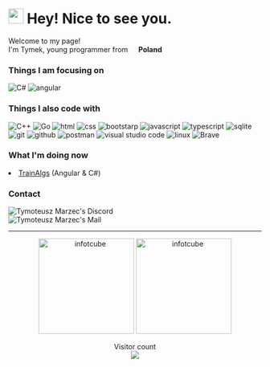 <h1><img src="https://www.emojiall.com/images/60/skype/1f427.png" width="30"/> Hey! Nice to see you.</h1>


<p>Welcome to my page! </br> I'm Tymek, young programmer from <img src="https://hatscripts.github.io/circle-flags/flags/pl.svg" width="13"/> <b>Poland</b>
<h3>Things I am focusing on</h3>
<p>
  <img alt="C#" src="https://img.shields.io/badge/-C%23-239120?style=flat-square&logo=C%20sharp&logoColor=white" />
  <img alt="angular" src="https://img.shields.io/badge/-Angular-DD0031?style=flat-square&logo=Angular&logoColor=white" />
</p>

<h3>Things I also code with</h3>
<p>
  <img alt="C++" src="https://img.shields.io/badge/-C%2B%2B-00599C?style=flat-square&logo=C%2B%2B&logoColor=white" />
  <img alt="Go" src="https://img.shields.io/badge/-Go-29BEB0?style=flat-square&logo=Go&logoColor=white" />
  <img alt="html" src="https://img.shields.io/badge/-HTML-E34F26?style=flat-square&logo=HTML5&logoColor=white" />
  <img alt="css" src="https://img.shields.io/badge/-CSS-1572B6?style=flat-square&logo=CSS3&logoColor=white" />
  <img alt="bootstarp" src="https://img.shields.io/badge/-Bootstrap-7952B3?style=flat-square&logo=Bootstrap&logoColor=white" />
  <img alt="javascript" src="https://img.shields.io/badge/-JavaScript-F0DB4F?style=flat-square&logo=JavaScript&logoColor=white" />
  <img alt="typescript" src="https://img.shields.io/badge/-TypeScript-3178c6?style=flat-square&logo=TypeScript&logoColor=white" />
  <img alt="sqlite" src="https://img.shields.io/badge/-SQLite-003B57?style=flat-square&logo=SQLite&logoColor=white" />
  <img alt="git" src="https://img.shields.io/badge/-Git-F05032?style=flat-square&logo=Git&logoColor=white" />
  <img alt="github" src="https://img.shields.io/badge/-GitHub-181717?style=flat-square&logo=GitHub&logoColor=white" />
  <img alt="postman" src="https://img.shields.io/badge/-Postman-FF6C37?style=flat-square&logo=Postman&logoColor=white" />
  <img alt="visual studio code" src="https://img.shields.io/badge/-Visual%20Studio%20Code-007ACC?style=flat-square&logo=Visual%20Studio%20Code&logoColor=white" />
  <img alt="linux" src="https://img.shields.io/badge/-Linux-FCC624?style=flat-square&logo=Linux&logoColor=black" />
  <img alt="Brave" src="https://img.shields.io/badge/-Brave-FB542B?style=flat-square&logo=brave&logoColor=white">
</p>

<h3>What I'm doing now</h3>
<li><a href="https://github.com/InfoTCube/TrainAlgs">TrainAlgs</a> (Angular & C#)</li>

<h3>Contact</h3>
    <a href="https://discord.com/users/671790729676324867">
      <img align="left" alt="Tymoteusz Marzec's Discord" src="https://img.shields.io/badge/-Info%20Cube%236039-5865F2?style=flat-square&logo=Discord&logoColor=white" />
    </a>
    <br/>
    <a href="mailto:tymoteusz.marzec.dev@gmail.com">
      <img align="left" alt="Tymoteusz Marzec's Mail" src="https://img.shields.io/badge/-tymoteusz.marzec.dev@gmail.com-EA4335?style=flat-                      square&logo=Gmail&logoColor=white" />
    </a>

<br/>
<hr>
<p align="center"> 
  <img height="190" src="https://github-readme-stats.vercel.app/api/top-langs?username=infotcube&show_icons=true&locale=en&layout=compact&theme=tokyonight&langs_count=10"    alt="infotcube" />
  <img height="190" src="https://github-readme-stats.vercel.app/api?username=infotcube&show_icons=true&locale=en&theme=tokyonight" alt="infotcube" />
</p>

<p align="center"> 
  Visitor count<br>
  <img src="https://profile-counter.glitch.me/InfoTCube/count.svg" />
</p>
